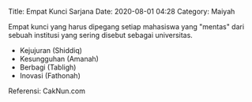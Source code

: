 Title: Empat Kunci Sarjana
Date: 2020-08-01 04:28
Category: Maiyah

Empat kunci yang harus dipegang setiap mahasiswa yang "mentas" dari sebuah institusi yang sering disebut sebagai universitas.

* Kejujuran (Shiddiq)
* Kesungguhan (Amanah)
* Berbagi (Tabligh)
* Inovasi (Fathonah)

Referensi: CakNun.com